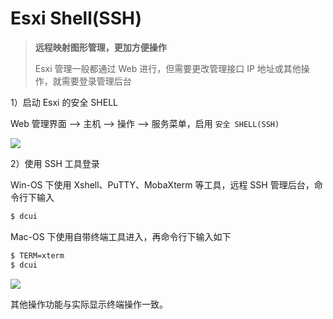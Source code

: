 # Esxi Shell(SSH)

> **远程映射图形管理，更加方便操作**
> 
> Esxi 管理一般都通过 Web 进行，但需要更改管理接口 IP 地址或其他操作，就需要登录管理后台

1）启动 Esxi 的安全 SHELL

Web 管理界面 --> 主机 --> 操作 --> 服务菜单，启用 `安全 SHELL(SSH)`

![](https://yuikuen-1259273046.cos.ap-guangzhou.myqcloud.com/devops/20220820153604.png)

2）使用 SSH 工具登录

Win-OS 下使用 Xshell、PuTTY、MobaXterm 等工具，远程 SSH 管理后台，命令行下输入

```bash
$ dcui
```

Mac-OS 下使用自带终端工具进入，再命令行下输入如下

```bash
$ TERM=xterm 
$ dcui
```

![](https://yuikuen-1259273046.cos.ap-guangzhou.myqcloud.com/devops/20220820161319.png)

其他操作功能与实际显示终端操作一致。